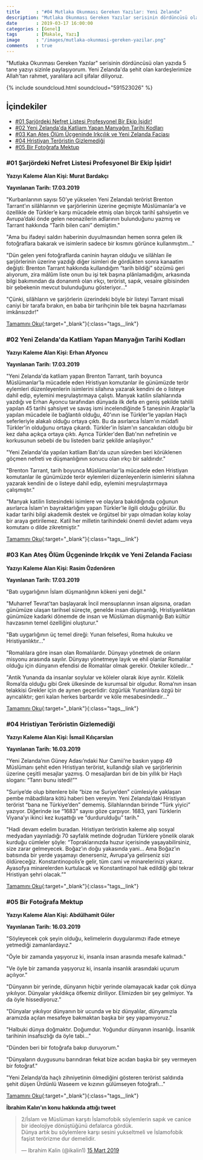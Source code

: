```yaml
---
title      : "#04 Mutlaka Okunması Gereken Yazılar: Yeni Zelanda"
description: "Mutlaka Okunması Gereken Yazılar serisinin dördüncüsü olan yazıda 5 tane yazıyı sizinle paylaşıyorum. Yeni Zelanda'da şehit olan kardeşlerimize Allah'tan rahmet, yaralılara acil şifalar diliyoruz."
date       : 2019-03-17 16:00:00
categories : [Genel]
tags       : [Makale, Yazı]
image      : "/images/mutlaka-okunmasi-gereken-yazilar.png"
comments   : true
---
```


"Mutlaka Okunması Gereken Yazılar" serisinin dördüncüsü olan yazıda 5 tane yazıyı sizinle paylaşıyorum. Yeni Zelanda'da şehit olan kardeşlerimize Allah'tan rahmet, yaralılara acil şifalar diliyoruz. 

{% include soundcloud.html soundcloud="591523026" %}

## İçindekiler
- [#01 Şarjördeki Nefret Listesi Profesyonel Bir Ekip İşidir!](https://ahmetcadirci.com.tr/2019/04-mutlaka-okunmasi-gereken-yazilar/#01-şarjördeki-nefret-listesi-profesyonel-bir-ekip-i̇şidir)
- [#02 Yeni Zelanda'da Katliam Yapan Manyağın Tarihi Kodları](https://ahmetcadirci.com.tr/2019/04-mutlaka-okunmasi-gereken-yazilar/#02-yeni-zelandada-katliam-yapan-manyağın-tarihi-kodları)
- [#03 Kan Ateş Ölüm Üçgeninde Irkçılık ve Yeni Zelanda Faciası](https://ahmetcadirci.com.tr/2019/04-mutlaka-okunmasi-gereken-yazilar/#03-kan-ateş-ölüm-üçgeninde-irkçılık-ve-yeni-zelanda-faciası)
- [#04 Hristiyan Teröristin Gizlemediği](https://ahmetcadirci.com.tr/2019/04-mutlaka-okunmasi-gereken-yazilar/#04-hristiyan-teröristin-gizlemediği)
- [#05 Bir Fotoğrafa Mektup](https://ahmetcadirci.com.tr/2019/04-mutlaka-okunmasi-gereken-yazilar/#05-bir-fotoğrafa-mektup)

### #01 Şarjördeki Nefret Listesi Profesyonel Bir Ekip İşidir!

**Yazıyı Kaleme Alan Kişi: Murat Bardakçı**

**Yayınlanan Tarih: 17.03.2019**

"Kurbanlarının sayısı 50’ye yükselen Yeni Zelandalı terörist Brenton Tarrant’ın silâhlarının ve şarjörlerinin üzerine geçmişte Müslümanlar’a ve özellikle de Türkler’e karşı mücadele etmiş olan birçok tarihî şahsiyetin ve Avrupa’daki önde gelen neonazilerin adlarının bulunduğunu yazmış ve Tarrant hakkında “Tarih bilen cani” demiştim."

"Ama bu ifadeyi saldırı haberinin duyulmasından hemen sonra gelen ilk fotoğraflara bakarak ve isimlerin sadece bir kısmını görünce kullanmıştım…"

"Dün gelen yeni fotoğraflarda caninin hayran olduğu ve silâhları ile şarjörlerinin üzerine yazdığı diğer isimleri de gördükten sonra kanaatim değişti: Brenton Tarrant hakkında kullandığım “tarih bildiği” sözümü geri alıyorum, zira mâlûm liste onun bu işi tek başına plânlamadığını, arkasında bilgi bakımından da donanımlı olan ırkçı, terörist, sapık, vesaire gibisinden bir şebekenin mevcut bulunduğunu gösteriyor…"

"Çünki, silâhların ve şarjörlerin üzerindeki böyle bir listeyi Tarrant misali caniyi bir tarafa bırakın, en baba bir tarihçinin bile tek başına hazırlaması imkânsızdır!"

[Tamamını Oku](http://bit.ly/2TJR6v9){:target="_blank"}{:class="tags__link"}


### #02 Yeni Zelanda'da Katliam Yapan Manyağın Tarihi Kodları

**Yazıyı Kaleme Alan Kişi: Erhan Afyoncu**

**Yayınlanan Tarih: 17.03.2019**

"Yeni Zelanda'da katliam yapan Brenton Tarrant, tarih boyunca Müslümanlar'la mücadele eden Hristiyan komutanlar ile günümüzde terör eylemleri düzenleyenlerin isimlerini silahına yazarak kendini de o listeye dahil edip, eylemini meşrulaştırmaya çalıştı. Manyak katilin silahlarında yazdığı ve Erhan Ayoncu tarafından dünyada ilk defa en geniş şekilde tahlili yapılan 45 tarihi şahsiyet ve savaş ismi incelendiğinde 5 tanesinin Araplar'la yapılan mücadele ile bağlantılı olduğu, 40'ının ise Türkler'le yapılan Haçlı seferleriyle alakalı olduğu ortaya çıktı. Bu da asırlarca İslam'ın müdafi Türkler'in olduğunu ortaya çıkardı. Türkler'in İslam'ın sancakdarı olduğu bir kez daha açıkça ortaya çıktı. Ayrıca Türkler'den Batı'nın nefretinin ve korkusunun sebebi de bu listeden bariz şekilde anlaşılıyor."

"Yeni Zelanda'da yapılan katliam Batı'da uzun süreden beri körüklenen göçmen nefreti ve düşmanlığının sonucu olan ırkçı bir saldırıdır."

"Brenton Tarrant, tarih boyunca Müslümanlar'la mücadele eden Hristiyan komutanlar ile günümüzde terör eylemleri düzenleyenlerin isimlerini silahına yazarak kendini de o listeye dahil edip, eylemini meşrulaştırmaya çalışmıştır."

"Manyak katilin listesindeki isimlere ve olaylara bakıldığında çoğunun asırlarca İslam'ın bayraktarlığını yapan Türkler'le ilgili olduğu görülür. Bu kadar tarihi bilgi akademik destek ve örgütsel bir yapı olmadan kolay kolay bir araya getirilemez. Katil her milletin tarihindeki önemli devlet adamı veya komutanı o dilde zikretmiştir."

[Tamamını Oku](http://bit.ly/2TL17IA){:target="_blank"}{:class="tags__link"}


### #03 Kan Ateş Ölüm Üçgeninde Irkçılık ve Yeni Zelanda Faciası

**Yazıyı Kaleme Alan Kişi: Rasim Özdenören**

**Yayınlanan Tarih: 17.03.2019**

"Batı uygarlığının İslam düşmanlığının kökeni yeni değil."

"Muharref Tevrat'tan başlayarak İncil mensuplarının insan algısına, oradan günümüze ulaşan tarihsel süreçte, genelde insan düşmanlığı, Hristiyanlıktan günümüze kadarki dönemde de insan ve Müslüman düşmanlığı Batı kültür havzasının temel özelliğini oluşturur."

"Batı uygarlığının üç temel direği: Yunan felsefesi, Roma hukuku ve Hristiyanlıktır..."

"Romalılara göre insan olan Romalılardır. Dünyayı yönetmek de onların misyonu arasında sayılır. Dünyayı yönetmeye layık ve ehil olanlar Romalılar olduğu için dünyanın efendisi de Romalılar olmak gerekir. Ötekiler köledir..."

"Antik Yunanda da insanlar soylular ve köleler olarak ikiye ayrılır. Kölelik Roma’da olduğu gibi Grek ülkesinde de kurumsal bir olgudur. Roma’nın insan telakkisi Grekler için de aynen geçerlidir: özgürlük Yunanlılara özgü bir ayrıcalıktır; geri kalan herkes barbardır ve köle mesabesindedir..."

[Tamamını Oku](http://bit.ly/2TGjCxU){:target="_blank"}{:class="tags__link"}


### #04 Hristiyan Teröristin Gizlemediği

**Yazıyı Kaleme Alan Kişi: İsmail Kılıçarslan**

**Yayınlanan Tarih: 16.03.2019**

"Yeni Zelanda’nın Güney Adası’ndaki Nur Camii’ne baskın yapıp 49 Müslümanı şehit eden Hristiyan terörist, kullandığı silah ve şarjörlerinin üzerine çeşitli mesajlar yazmış. O mesajlardan biri de bin yıllık bir Haçlı sloganı: “Tanrı bunu istedi!”"

"Suriye’de olup bitenlere bile “bize ne Suriye’den” cümlesiyle yaklaşan pembe mâbadlılara kötü haberi ben vereyim. Yeni Zelanda’daki Hristiyan terörist “bana ne Türkiye’den” dememiş. Silahlarından birinde “Türk yiyici” yazıyor. Diğerinde ise “1683” sayısı göze çarpıyor. 1683, yani Türklerin Viyana’yı ikinci kez kuşattığı ve “durdurulduğu” tarih."

"Hadi devam edelim buradan. Hristiyan teröristin kaleme alıp sosyal medyadan yayınladığı 70 sayfalık metinde doğrudan Türklere yönelik olarak kurduğu cümleler şöyle: “Topraklarınızda huzur içerisinde yaşayabilirsiniz, size zarar gelmeyecek. Boğaz’ın doğu yakasında yani… Ama Boğaz’ın batısında bir yerde yaşamayı denerseniz, Avrupa’ya gelirseniz sizi öldüreceğiz. Konstantinopolis’e gelir, tüm cami ve minarelerinizi yıkarız. Ayasofya minarelerden kurtulacak ve Konstantinapol hak edildiği gibi tekrar Hristiyan şehri olacak.”"

[Tamamını Oku](http://bit.ly/2THRzxT){:target="_blank"}{:class="tags__link"}


### #05 Bir Fotoğrafa Mektup

**Yazıyı Kaleme Alan Kişi: Abdülhamit Güler**

**Yayınlanan Tarih: 16.03.2019**

"Söyleyecek çok şeyin olduğu, kelimelerin duygularımızı ifade etmeye yetmediği zamanlardayız."

"Öyle bir zamanda yaşıyoruz ki, insanla insan arasında mesafe kalmadı."

"Ve öyle bir zamanda yaşıyoruz ki, insanla insanlık arasındaki uçurum açılıyor."

"Dünyanın bir yerinde, dünyanın hiçbir yerinde olamayacak kadar çok dünya yıkılıyor. Dünyalar yıkıldıkça öfkemiz diriliyor. Elimizden bir şey gelmiyor. Ya da öyle hissediyoruz."

"Dünyalar yıkılıyor dünyanın bir ucunda ve biz dünyalılar, dünyamızla aramızda açılan mesafeye bakmaktan başka bir şey yapamıyoruz."

"Halbuki dünya doğmaktır. Doğumdur. Yoğundur dünyanın insanlığı. İnsanlık tarihinin insafsızlığı da öyle tabi…"

"Dünden beri bir fotoğrafa bakıp duruyorum."

"Dünyaların duygusunu barındıran fekat bize acıdan başka bir şey vermeyen bir fotoğraf."

"Yeni Zelanda’da haçlı zihniyetinin ölmediğini gösteren terörist saldırıda şehit düşen Ürdünlü Waseem ve kızının gülümseyen fotoğrafı…"

[Tamamını Oku](http://bit.ly/2TJRF8f){:target="_blank"}{:class="tags__link"}


**İbrahim Kalın'ın konu hakkında attığı tweet**

<blockquote class="twitter-tweet" data-lang="tr"><p lang="tr" dir="ltr">2/İslam ve Müslüman karşıtı İslamofobik söylemlerin sapık ve canice bir ideolojiye dönüştüğünü defalarca gördük. <br>Dünya artık bu söylemlere karşı sesini yukseltmeli ve İslamofobik faşist terörizme dur demelidir.</p>&mdash; Ibrahim Kalin (@ikalin1) <a href="https://twitter.com/ikalin1/status/1106425112654422016?ref_src=twsrc%5Etfw">15 Mart 2019</a></blockquote>

<script async src="https://platform.twitter.com/widgets.js" charset="utf-8"></script>
